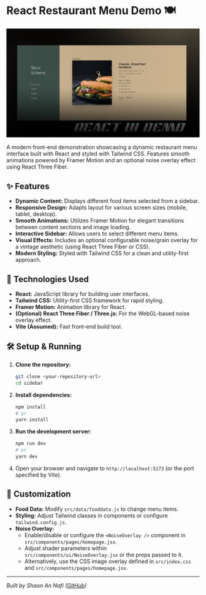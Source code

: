 # React Restaurant Menu Demo 🍽️

![Restaurant Banner](./public/banner.jpg)

A modern front-end demonstration showcasing a dynamic restaurant menu interface built with React and styled with Tailwind CSS. Features smooth animations powered by Framer Motion and an optional noise overlay effect using React Three Fiber.

## ✨ Features

- **Dynamic Content:** Displays different food items selected from a sidebar.
- **Responsive Design:** Adapts layout for various screen sizes (mobile, tablet, desktop).
- **Smooth Animations:** Utilizes Framer Motion for elegant transitions between content sections and image loading.
- **Interactive Sidebar:** Allows users to select different menu items.
- **Visual Effects:** Includes an optional configurable noise/grain overlay for a vintage aesthetic (using React Three Fiber or CSS).
- **Modern Styling:** Styled with Tailwind CSS for a clean and utility-first approach.

## 🚀 Technologies Used

- **React:** JavaScript library for building user interfaces.
- **Tailwind CSS:** Utility-first CSS framework for rapid styling.
- **Framer Motion:** Animation library for React.
- **(Optional) React Three Fiber / Three.js:** For the WebGL-based noise overlay effect.
- **Vite (Assumed):** Fast front-end build tool.

## 🛠️ Setup & Running

1.  **Clone the repository:**
    ```bash
    git clone <your-repository-url>
    cd sidebar
    ```
2.  **Install dependencies:**
    ```bash
    npm install
    # or
    yarn install
    ```
3.  **Run the development server:**
    ```bash
    npm run dev
    # or
    yarn dev
    ```
4.  Open your browser and navigate to `http://localhost:5173` (or the port specified by Vite).

## 🎨 Customization

- **Food Data:** Modify `src/data/fooddata.js` to change menu items.
- **Styling:** Adjust Tailwind classes in components or configure `tailwind.config.js`.
- **Noise Overlay:**
  - Enable/disable or configure the `<NoiseOverlay />` component in `src/components/pages/homepage.jsx`.
  - Adjust shader parameters within `src/components/ui/NoiseOverlay.jsx` or the props passed to it.
  - Alternatively, use the CSS image overlay defined in `src/index.css` and `src/components/pages/homepage.jsx`.

---

_Built by Shaon An Nafi_
_([GitHub](https://github.com/Nafisarkar))_
